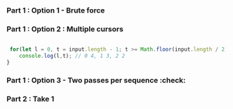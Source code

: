 ### Part 1 : Option 1 - Brute force

### Part 1 : Option 2 : Multiple cursors

``` typescript

 for(let l = 0, t = input.length - 1; t >= Math.floor(input.length / 2); l++, t--){
    console.log(l,t); // 0 4, 1 3, 2 2
}

```

### Part 1 : Option 3 - Two passes per sequence :check:


### Part 2 : Take 1

